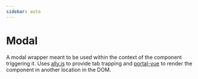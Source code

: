 ```yaml
---
sidebar: auto
---
```


# Modal

A modal wrapper meant to be used within the context of the component triggering it. Uses [ally.js](https://allyjs.io/api/maintain/tab-focus.html) to provide tab trapping and [portal-vue](https://portal-vue.linusb.org/) to render the component in another location in the DOM.
